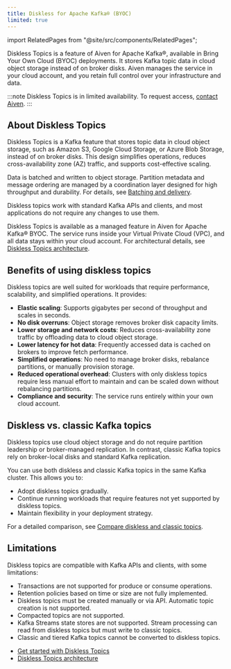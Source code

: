 ```yaml
---
title: Diskless for Apache Kafka® (BYOC)
limited: true
---
```


import RelatedPages from "@site/src/components/RelatedPages";

Diskless Topics is a feature of Aiven for Apache Kafka®, available in Bring Your Own Cloud (BYOC) deployments.
It stores Kafka topic data in cloud object storage instead of on broker disks. Aiven
manages the service in your cloud account, and you retain full control over your
infrastructure and data.


:::note
Diskless Topics is in limited availability. To request access,
[contact Aiven](https://aiven.io/contact).
:::

## About Diskless Topics

Diskless Topics is a Kafka feature that stores topic data in cloud object storage,
such as Amazon S3, Google Cloud Storage, or Azure Blob Storage, instead of on broker
disks. This design simplifies operations, reduces cross-availability zone (AZ) traffic,
and supports cost-effective scaling.

Data is batched and written to object storage. Partition metadata and message ordering
are managed by a coordination layer designed for high throughput and durability. For
details, see
[Batching and delivery](/docs/products/kafka/diskless/concepts/batching-and-delivery).

Diskless topics work with standard Kafka APIs and clients, and most applications do not
require any changes to use them.

Diskless Topics is available as a managed feature in Aiven for Apache Kafka® BYOC. The
service runs inside your Virtual Private Cloud (VPC), and all data stays within your
cloud account. For architectural details, see
[Diskless Topics architecture](/docs/products/kafka/diskless/concepts/architecture).

## Benefits of using diskless topics

Diskless topics are well suited for workloads that require performance, scalability,
 and simplified operations. It provides:

- **Elastic scaling**: Supports gigabytes per second of throughput and scales in seconds.
- **No disk overruns**: Object storage removes broker disk capacity limits.
- **Lower storage and network costs**: Reduces cross-availability zone traffic by
  offloading data to cloud object storage.
- **Lower latency for hot data**: Frequently accessed data is cached on brokers to
  improve fetch performance.
- **Simplified operations**: No need to manage broker disks, rebalance partitions, or
  manually provision storage.
- **Reduced operational overhead**: Clusters with only diskless topics require less
  manual effort to maintain and can be scaled down without rebalancing partitions.
- **Compliance and security**: The service runs entirely within your own cloud account.

## Diskless vs. classic Kafka topics

Diskless topics use cloud object storage and do not require partition leadership or
broker-managed replication. In contrast, classic Kafka topics rely on broker-local
disks and standard Kafka replication.

You can use both diskless and classic Kafka topics in the same Kafka cluster. This allows
you to:

- Adopt diskless topics gradually.
- Continue running workloads that require features not yet supported by diskless topics.
- Maintain flexibility in your deployment strategy.

For a detailed comparison, see [Compare diskless and classic topics](/docs/products/kafka/diskless/concepts/topics-vs-classic).

## Limitations

Diskless topics are compatible with Kafka APIs and clients, with some limitations:

- Transactions are not supported for produce or consume operations.
- Retention policies based on time or size are not fully implemented.
- Diskless topics must be created manually or via API. Automatic topic creation is not
  supported.
- Compacted topics are not supported.
- Kafka Streams state stores are not supported. Stream processing can read from diskless
  topics but must write to classic topics.
- Classic and tiered Kafka topics cannot be converted to diskless topics.


<RelatedPages/>

- [Get started with Diskless Topics](/docs/products/kafka/diskless/get-started)
- [Diskless Topics architecture](/docs/products/kafka/diskless/concepts/architecture)
